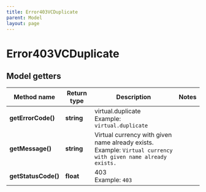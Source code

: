 ```yaml
---
title: Error403VCDuplicate
parent: Model
layout: page
---
```


# Error403VCDuplicate

## Model getters

Method name | Return type | Description | Notes
------------ | ------------- | ------------- | -------------
**getErrorCode()** | **string** | virtual.duplicate <br>Example: `virtual.duplicate` |
**getMessage()** | **string** | Virtual currency with given name already exists. <br>Example: `Virtual currency with given name already exists.` |
**getStatusCode()** | **float** | 403 <br>Example: `403` |

